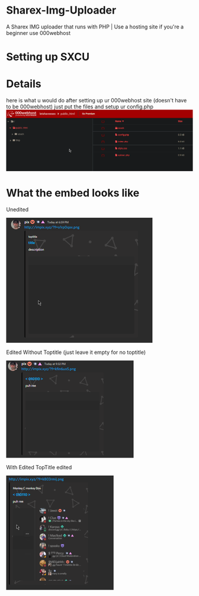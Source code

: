 # Sharex-Img-Uploader
A Sharex IMG uploader that runs with PHP | Use a hosting site if you're a beginner use 000webhost

# Setting up SXCU
 

# Details
here is what u would do after setting up ur 000webhost site (doesn't have to be 000webhost) just put the files and setup ur config.php
![](DeleteThis/sharex2.png)

# What the embed looks like
Unedited

![](DeleteThis/sharex1.png)

Edited Without Toptitle (just leave it empty for no toptitle)

![](DeleteThis/sharex3.png)


With Edited TopTitle edited

![](DeleteThis/sharex4.png)
